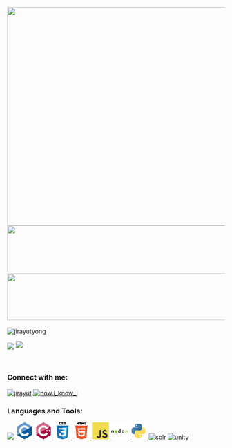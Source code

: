 <p><img align="center" src="https://c.tenor.com/flflC6GFzO8AAAAd/sultan-alrefaei-programmer.gif" height="506" width="913"</p>

<img src="https://readme-typing-svg.herokuapp.com?color=%2320F4F7&lines=Hi+%F0%9F%91%8B%2C+I'm+Jirayut+Senanolit+%F0%9F%90%BC;&amp;center=true&amp;width=500&amp;height=50" height="108" width="1096">
<img src="https://readme-typing-svg.herokuapp.com?color=%23F722D8&lines=%F0%9F%96%A5CE+Computer+Engineering+KMITL%F0%9F%96%A5;&amp;center=true&amp;width=500&amp;height=50" height="108" width="1096">


<p align="left"> <img src="https://komarev.com/ghpvc/?username=jirayutyong&label=Profile%20views&color=0e75b6&style=flat" alt="jirayutyong" /> </p>
<img align="center"src="https://github-readme-stats.vercel.app/api?username=JirayutYong&amp;layout=compact&amp;langs_count=8&amp;theme=radical" style="max-width: 100%;">
<img height="180em"src="https://github-readme-stats-eight-theta.vercel.app/api/top-langs/?username=JirayutYong&amp;layout=compact&amp;langs_count=8&amp;theme=radical" style="max-width: 100%;">


<p align="left"> <a href="https://twitter.com/" target="blank"><img src="https://img.shields.io/twitter/follow/?logo=twitter&style=for-the-badge" alt="" /></a> </p>

<h3 align="left">Connect with me:</h3>
<p align="left">
<a href="https://www.facebook.com/profile.php?id=100008728151789" target="blank"><img align="center" src="https://raw.githubusercontent.com/rahuldkjain/github-profile-readme-generator/master/src/images/icons/Social/facebook.svg" alt="jirayut" height="30" width="40" /></a>
<a href="https://instagram.com/now.i_know_i" target="blank"><img align="center" src="https://raw.githubusercontent.com/rahuldkjain/github-profile-readme-generator/master/src/images/icons/Social/instagram.svg" alt="now.i_know_i" height="30" width="40" /></a>
</p>

<h3 align="left">Languages and Tools:</h3>
<p align="left"> <a href="https://www.arduino.cc/" target="_blank" rel="noreferrer"> <img src="https://cdn.worldvectorlogo.com/logos/arduino-1.svg" alt"arduino"width="40" height="40"/> </a> <a href="https://www.cprogramming.com/" target="_blank" rel="noreferrer"> <img src="https://raw.githubusercontent.com/devicons/devicon/master/icons/c/c-original.svg" alt="c" width="40" height="40"/> </a> <a href="https://www.w3schools.com/cpp/" target="_blank" rel="noreferrer"> <img src="https://raw.githubusercontent.com/devicons/devicon/master/icons/cplusplus/cplusplus-original.svg" alt="cplusplus" width="40" height="40"/> </a> <a href="https://www.w3schools.com/css/" target="_blank" rel="noreferrer"> <img src="https://raw.githubusercontent.com/devicons/devicon/master/icons/css3/css3-original-wordmark.svg" alt="css3" width="40" height="40"/> </a> <a href="https://www.w3.org/html/" target="_blank" rel="noreferrer"> <img src="https://raw.githubusercontent.com/devicons/devicon/master/icons/html5/html5-original-wordmark.svg" alt="html5" width="40" height="40"/> </a> <a href="https://developer.mozilla.org/en-US/docs/Web/JavaScript" target="_blank" rel="noreferrer"> <img src="https://raw.githubusercontent.com/devicons/devicon/master/icons/javascript/javascript-original.svg" alt="javascript" width="40" height="40"/> </a> <a href="https://nodejs.org" target="_blank" rel="noreferrer"> <img src="https://raw.githubusercontent.com/devicons/devicon/master/icons/nodejs/nodejs-original-wordmark.svg" alt="nodejs" width="40" height="40"/> </a> <a href="https://www.python.org" target="_blank" rel="noreferrer"> <img src="https://raw.githubusercontent.com/devicons/devicon/master/icons/python/python-original.svg" alt="python" width="40" height="40"/> </a> <a href="https://lucene.apache.org/solr/" target="_blank" rel="noreferrer"> <img src="https://www.vectorlogo.zone/logos/apache_solr/apache_solr-icon.svg" alt="solr" width="40" height="40"/> </a> <a href="https://unity.com/" target="_blank" rel="noreferrer"> <img src="https://www.vectorlogo.zone/logos/unity3d/unity3d-icon.svg" alt="unity" width="40" height="40"/> </a> </p>





